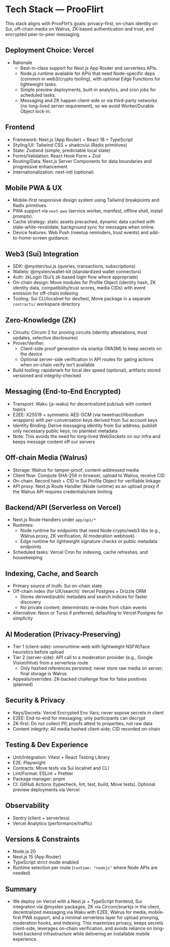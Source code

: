 # Tech Stack — ProoFlirt

This stack aligns with ProoFlirt’s goals: privacy-first, on-chain identity on Sui, off-chain media on Walrus, ZK-based authentication and trust, and encrypted peer-to-peer messaging.

## Deployment Choice: Vercel
- Rationale
  - Best-in-class support for Next.js App Router and serverless APIs.
  - Node.js runtime available for APIs that need Node-specific deps (common in web3/crypto tooling), with optional Edge Functions for lightweight tasks.
  - Simple preview deployments, built-in analytics, and cron jobs for scheduled tasks.
  - Messaging and ZK happen client-side or via third-party networks (no long-lived server requirement), so we avoid Worker/Durable Object lock-in.

## Frontend
- Framework: Next.js (App Router) + React 18 + TypeScript
- Styling/UI: Tailwind CSS + shadcn/ui (Radix primitives)
- State: Zustand (simple, predictable local state)
- Forms/Validation: React Hook Form + Zod
- Routing/Data: Next.js Server Components for data boundaries and progressive enhancement
- Internationalization: next-intl (optional)

## Mobile PWA & UX
- Mobile-first responsive design system using Tailwind breakpoints and Radix primitives.
- PWA support via `next-pwa` (service worker, manifest, offline shell, install prompts).
- Cache strategy: static assets precached, dynamic data cached with stale-while-revalidate; background sync for messages when online.
- Device features: Web Push (meetup reminders, trust events) and add-to-home-screen guidance.

## Web3 (Sui) Integration
- SDK: @mysten/sui.js (queries, transactions, subscriptions)
- Wallets: @mysten/wallet-kit (standardized wallet connectors)
- Auth: zkLogin (Sui’s zk-based login flow where appropriate)
- On-chain design: Move modules for Profile Object (identity hash, ZK identity data, compatibility/trust scores, media CIDs) with event emission for off-chain indexing
- Tooling: Sui CLI/localnet for dev/test, Move package in a separate `contracts/` workspace directory

## Zero-Knowledge (ZK)
- Circuits: Circom 2 for proving circuits (identity attestations, trust updates, selective disclosures)
- Prover/Verifier:
  - Client-side proof generation via snarkjs (WASM) to keep secrets on the device
  - Optional server-side verification in API routes for gating actions when on-chain verify isn’t available
- Build tooling: rapidsnark for local dev speed (optional), artifacts stored versioned and integrity-checked

## Messaging (End-to-End Encrypted)
- Transport: Waku (js-waku) for decentralized pub/sub with content topics
- E2EE: X25519 + symmetric AES-GCM (via tweetnacl/libsodium wrappers) with per-conversation keys derived from Sui account keys
- Identity Binding: Derive messaging identity from Sui address; publish only necessary public keys; no plaintext metadata
- Note: This avoids the need for long-lived WebSockets on our infra and keeps message content off our servers

## Off-chain Media (Walrus)
- Storage: Walrus for tamper-proof, content-addressed media
- Client flow: Compute SHA-256 in browser, upload to Walrus, receive CID
- On-chain: Record hash + CID in Sui Profile Object for verifiable linkage
- API proxy: Next.js Route Handler (Node runtime) as an upload proxy if the Walrus API requires credentials/rate limiting

## Backend/API (Serverless on Vercel)
- Next.js Route Handlers under `app/api/*`
- Runtimes:
  - Node runtime for endpoints that need Node crypto/web3 libs (e.g., Walrus proxy, ZK verification, AI moderation webhook)
  - Edge runtime for lightweight signature checks or public metadata endpoints
- Scheduled tasks: Vercel Cron for indexing, cache refreshes, and housekeeping

## Indexing, Cache, and Search
- Primary source of truth: Sui on-chain state
- Off-chain index (for UX/search): Vercel Postgres + Drizzle ORM
  - Stores derived/public metadata and search indices for faster discovery
  - No private content; deterministic re-index from chain events
- Alternative: Neon or Turso if preferred; defaulting to Vercel Postgres for simplicity

## AI Moderation (Privacy-Preserving)
- Tier 1 (client-side): onnxruntime-web with lightweight NSFW/face heuristics before upload
- Tier 2 (server-side): API call to a moderation provider (e.g., Google Vision/Hive) from a serverless route
  - Only hashed references persisted; never store raw media on server; final storage is Walrus
- Appeals/overrides: ZK-backed challenge flow for false positives (planned)

## Security & Privacy
- Keys/Secrets: Vercel Encrypted Env Vars; never expose secrets in client
- E2EE: End-to-end for messaging; only participants can decrypt
- ZK-first: Do not collect PII; proofs attest to properties, not raw data
- Content integrity: All media hashed client-side; CID recorded on-chain

## Testing & Dev Experience
- Unit/Integration: Vitest + React Testing Library
- E2E: Playwright
- Contracts: Move tests via Sui localnet and CLI
- Lint/Format: ESLint + Prettier
- Package manager: pnpm
- CI: GitHub Actions (typecheck, lint, test, build, Move tests). Optional preview deployments via Vercel

## Observability
- Sentry (client + serverless)
- Vercel Analytics (performance/traffic)

## Versions & Constraints
- Node.js 20
- Next.js 15 (App Router)
- TypeScript strict mode enabled
- Runtime selection per route (`runtime: "nodejs"` where Node APIs are needed)

## Summary
- We deploy on Vercel with a Next.js + TypeScript frontend, Sui integration via @mysten packages, ZK via Circom/snarkjs in the client, decentralized messaging via Waku with E2EE, Walrus for media, mobile-first PWA support, and a minimal serverless layer for upload proxying, moderation hooks, and indexing. This maximizes privacy, keeps secrets client-side, leverages on-chain verification, and avoids reliance on long-lived backend infrastructure while delivering an installable mobile experience.
